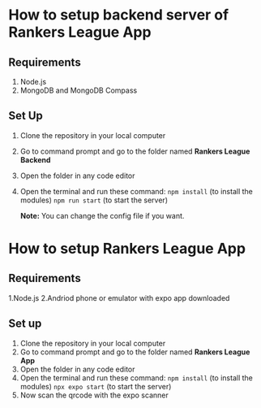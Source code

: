 # How to setup backend server of Rankers League App

## Requirements
1. Node.js
2. MongoDB and MongoDB Compass

## Set Up

1. Clone the repository in your local computer
2. Go to command prompt and go to the folder named  **Rankers League Backend**
3. Open the folder in any code editor
4. Open the terminal and run these command:
       `npm install` (to install the modules)
       `npm run start` (to start the server)
   
   **Note:** You can change the config file if you want.
  
# How to setup Rankers League App
## Requirements
1.Node.js
2.Andriod phone or emulator with expo app downloaded

## Set up

1. Clone the repository in your local computer
2. Go to command prompt and go to the folder named  **Rankers League App**
3. Open the folder in any code editor
4. Open the terminal and run these command:
       `npm install` (to install the modules)
       `npx expo start` (to start the server)
5. Now scan the qrcode with the expo scanner        